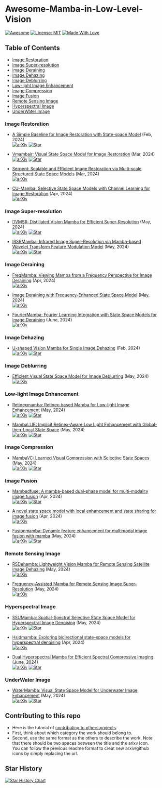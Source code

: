 # Awesome-Mamba-in-Low-Level-Vision

[![Awesome](https://cdn.rawgit.com/sindresorhus/awesome/d7305f38d29fed78fa85652e3a63e154dd8e8829/media/badge.svg)](https://github.com/csguoh/Awesome-Mamba-in-Low-Level-Vision) 
[![License: MIT](https://img.shields.io/badge/License-MIT-green.svg)](https://opensource.org/licenses/MIT)
[![Made With Love](https://img.shields.io/badge/Made%20With-Love-red.svg)](https://github.com/chetanraj/awesome-github-badges)


## Table of Contents <!-- omit in toc -->
- [Image Restoration](#image-restoration)
- [Image Super-resolution](#image-super-resolution)
- [Image Deraining](#image-deraining)
- [Image Dehazing](#image-dehazing)
- [Image Deblurring](#image-deblurring)
- [Low-light Image Enhancement](#low-light-image-enhancement)
- [Image Compression](#image-compression)
- [Image Fusion](#image-fusion)
- [Remote Sensing Image](#remote-sensing-image)
- [Hyperspectral Image](#hyperspectral-image)
- [UnderWater Image](#underwater-image)




### Image Restoration
- [A Simple Baseline for Image Restoration with State-space Model](https://arxiv.org/abs/2402.15648) (Feb, 2024)  
  [![arXiv](https://img.shields.io/badge/arXiv-b31b1b.svg)](https://arxiv.org/abs/2402.15648)
  [![Star](https://img.shields.io/github/stars/csguoh/MambaIR.svg?style=social&label=Star)](https://github.com/csguoh/MambaIR)


- [Vmambair: Visual State Space Model for Image Restoration](https://arxiv.org/abs/2403.11423) (Mar, 2024)  
[![arXiv](https://img.shields.io/badge/arXiv-b31b1b.svg)](https://arxiv.org/abs/2403.11423)
[![Star](https://img.shields.io/github/stars/AlphacatPlus/VmambaIR.svg?style=social&label=Star)](https://github.com/AlphacatPlus/VmambaIR)


- [Serpent: Scalable and Efficient Image Restoration via Multi-scale Structured State Space Models](https://arxiv.org/abs/2403.17902) (Mar, 2024)  
[![arXiv](https://img.shields.io/badge/arXiv-b31b1b.svg)](https://arxiv.org/abs/2403.17902)


- [CU-Mamba: Selective State Space Models with Channel Learning for Image Restoration](https://arxiv.org/abs/2404.11778) (Apr, 2024)  
[![arXiv](https://img.shields.io/badge/arXiv-b31b1b.svg)](https://arxiv.org/abs/2404.11778)


### Image Super-resolution
- [DVMSR: Distillated Vision Mamba for Efficient Super-Resolution](https://arxiv.org/abs/2405.03008v2) (May, 2024)  
[![arXiv](https://img.shields.io/badge/arXiv-b31b1b.svg)](https://arxiv.org/abs/2405.03008v2)
[![Star](https://img.shields.io/github/stars/nathan66666/DVMSR.svg?style=social&label=Star)](https://github.com/nathan66666/DVMSR)


- [IRSRMamba: Infrared Image Super-Resolution via Mamba-based Wavelet Transform Feature Modulation Model](https://arxiv.org/abs/2405.09873) (May, 2024)   
[![arXiv](https://img.shields.io/badge/arXiv-b31b1b.svg)](https://arxiv.org/abs/2405.09873)
[![Star](https://img.shields.io/github/stars/yongsongH/IRSRMamba.svg?style=social&label=Star)](https://github.com/yongsongH/IRSRMamba)


### Image Deraining
- [FreqMamba: Viewing Mamba from a Frequency Perspective for Image Deraining](https://arxiv.org/abs/2404.09476) (Apr, 2024)   
[![arXiv](https://img.shields.io/badge/arXiv-b31b1b.svg)](https://arxiv.org/abs/2404.09476)

- [Image Deraining with Frequency-Enhanced State Space Model](https://arxiv.org/abs/2405.16470) (May, 2024)  
[![arXiv](https://img.shields.io/badge/arXiv-b31b1b.svg)](https://arxiv.org/abs/2405.16470)
  
- [FourierMamba: Fourier Learning Integration with State Space Models for Image Deraining](https://arxiv.org/abs/2405.19450) (June, 2024)  
[![arXiv](https://img.shields.io/badge/arXiv-b31b1b.svg)](https://arxiv.org/abs/2405.19450)




### Image Dehazing
- [U-shaped Vision Mamba for Single Image Dehazing](https://arxiv.org/abs/2402.04139) (Feb, 2024)   
[![arXiv](https://img.shields.io/badge/arXiv-b31b1b.svg)](https://arxiv.org/abs/2402.04139)
[![Star](https://img.shields.io/github/stars/zzr-idam/UVM-Net.svg?style=social&label=Star)](https://github.com/zzr-idam/UVM-Net)


### Image Deblurring
- [Efficient Visual State Space Model for Image Deblurring](https://arxiv.org/pdf/2405.14343) (May, 2024)  
[![arXiv](https://img.shields.io/badge/arXiv-b31b1b.svg)](https://arxiv.org/pdf/2405.14343)


### Low-light Image Enhancement
- [Retinexmamba: Retinex-based Mamba for Low-light Image Enhancement](https://arxiv.org/abs/2405.03349) (May, 2024)  
[![arXiv](https://img.shields.io/badge/arXiv-b31b1b.svg)](https://arxiv.org/abs/2405.03349)
[![Star](https://img.shields.io/github/stars/YhuoyuH/RetinexMamba.svg?style=social&label=Star)](https://github.com/YhuoyuH/RetinexMamba)

- [MambaLLIE: Implicit Retinex-Aware Low Light Enhancement with Global-then-Local State Space](https://mamballie.github.io/anon/) (May, 2024)  
[![arXiv](https://img.shields.io/badge/arXiv-b31b1b.svg)](https://arxiv.org/html/2405.16105v1)
[![Star](https://img.shields.io/github/stars/YhuoyuH/RetinexMamba.svg?style=social&label=Star)](https://mamballie.github.io/anon/)



### Image Compression

- [MambaVC: Learned Visual Compression with Selective State Spaces](https://www.arxiv.org/abs/2405.15413) (May, 2024)   
[![arXiv](https://img.shields.io/badge/arXiv-b31b1b.svg)](https://www.arxiv.org/abs/2405.15413)
[![Star](https://img.shields.io/github/stars/QinSY123/MambaVC.svg?style=social&label=Star)](https://github.com/QinSY123/MambaVC)





### Image Fusion

- [Mambadfuse: A mamba-based dual-phase model for multi-modality image fusion](https://arxiv.org/abs/2404.08406) (Apr, 2024)  
[![arXiv](https://img.shields.io/badge/arXiv-b31b1b.svg)](https://arxiv.org/abs/2404.08406)
[![Star](https://img.shields.io/github/stars/Lizhe1228/MambaDFuse.svg?style=social&label=Star)](https://github.com/Lizhe1228/MambaDFuse)


- [A novel state space model with local enhancement and state sharing for image fusion](https://arxiv.org/abs/2404.09293) (Apr, 2024)  
[![arXiv](https://img.shields.io/badge/arXiv-b31b1b.svg)](https://arxiv.org/abs/2404.09293)


- [Fusionmamba: Dynamic feature enhancement for multimodal image fusion with mamba](https://arxiv.org/abs/2404.09498) (May, 2024)   
[![arXiv](https://img.shields.io/badge/arXiv-b31b1b.svg)](https://arxiv.org/abs/2404.09498)
[![Star](https://img.shields.io/github/stars/millieXie/FusionMamba.svg?style=social&label=Star)](https://github.com/millieXie/FusionMamba)


### Remote Sensing Image
- [RSDehamba: Lightweight Vision Mamba for Remote Sensing Satellite Image Dehazing](https://arxiv.org/abs/2405.10030) (May, 2024)  
[![arXiv](https://img.shields.io/badge/arXiv-b31b1b.svg)](https://arxiv.org/abs/2405.10030)


- [Frequency-Assisted Mamba for Remote Sensing Image Super-Resolution](https://arxiv.org/abs/2405.04964) (May, 2024)  
[![arXiv](https://img.shields.io/badge/arXiv-b31b1b.svg)](https://arxiv.org/abs/2405.04964)


### Hyperspectral Image
- [SSUMamba: Spatial-Spectral Selective State Space Model for Hyperspectral Image Denoising](https://arxiv.org/abs/2405.01726) (May, 2024)  
[![arXiv](https://img.shields.io/badge/arXiv-b31b1b.svg)](https://arxiv.org/abs/2405.01726)
[![Star](https://img.shields.io/github/stars/lronkitty/SSUMamba.svg?style=social&label=Star)](https://github.com/lronkitty/SSUMamba)


- [Hsidmamba: Exploring bidirectional state-space models for hyperspectral denoising](https://arxiv.org/abs/2404.09697) (Apr, 2024)  
[![arXiv](https://img.shields.io/badge/arXiv-b31b1b.svg)](https://arxiv.org/abs/2404.09697)


- [Dual Hyperspectral Mamba for Efficient Spectral Compressive Imaging](https://arxiv.org/abs/2405.01726) (June, 2024)  
[![arXiv](https://img.shields.io/badge/arXiv-b31b1b.svg)](https://arxiv.org/abs/2406.00449)
[![Star](https://img.shields.io/github/stars/JiahuaDong/DHM.svg?style=social&label=Star)](https://github.com/JiahuaDong/DHM)





### UnderWater Image
- [WaterMamba: Visual State Space Model for Underwater Image Enhancement](https://arxiv.org/abs/2405.08419) (May, 2024)  
[![arXiv](https://img.shields.io/badge/arXiv-b31b1b.svg)](https://arxiv.org/abs/2405.08419)
[![Star](https://img.shields.io/github/stars/Guan-MS/WaterMamba.svg?style=social&label=Star)](https://github.com/Guan-MS/WaterMamba)


## Contributing to this repo

- Here is the tutorial of [contributing to others projects](https://docs.github.com/en/get-started/quickstart/contributing-to-projects).
- First, think about which category the work should belong to.
- Second, use the same format as the others to describe the work. Note that there should be two spaces between the title and the arixv icon. You can follow the previous readme format to creat new arxiv/github icons by simply replacing the url. 



## Star History

[![Star History Chart](https://api.star-history.com/svg?repos=csguoh/Awesome-Mamba-in-Low-Level-Vision&type=Date)](https://star-history.com/#csguoh/Awesome-Mamba-in-Low-Level-Vision&Date)



